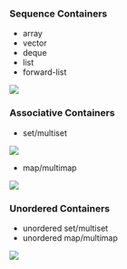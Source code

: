 ### Sequence Containers

- array
- vector
- deque
- list
- forward-list

<img src="../images/sequence_container.png">

### Associative Containers

- set/multiset

<img src="../images/set.png">

- map/multimap

<img src="../images/map.png">

### Unordered Containers

- unordered set/multiset
- unordered map/multimap

<img src="../images/hashtable.png">

